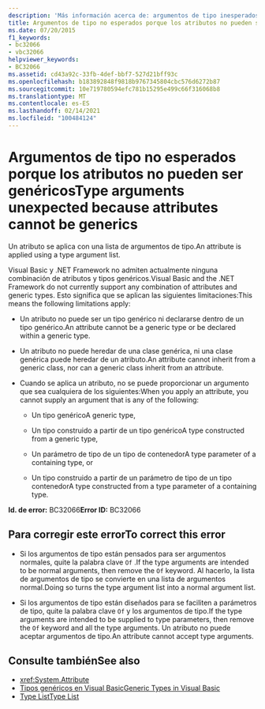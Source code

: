 ```yaml
---
description: 'Más información acerca de: argumentos de tipo inesperados porque los atributos no pueden ser genéricos'
title: Argumentos de tipo no esperados porque los atributos no pueden ser genéricos
ms.date: 07/20/2015
f1_keywords:
- bc32066
- vbc32066
helpviewer_keywords:
- BC32066
ms.assetid: cd43a92c-33fb-4def-bbf7-527d21bff93c
ms.openlocfilehash: b183892848f9818b9767345804cbc576d6272b87
ms.sourcegitcommit: 10e719780594efc781b15295e499c66f316068b8
ms.translationtype: MT
ms.contentlocale: es-ES
ms.lasthandoff: 02/14/2021
ms.locfileid: "100484124"
---
```

# <a name="type-arguments-unexpected-because-attributes-cannot-be-generics"></a><span data-ttu-id="40e0a-103">Argumentos de tipo no esperados porque los atributos no pueden ser genéricos</span><span class="sxs-lookup"><span data-stu-id="40e0a-103">Type arguments unexpected because attributes cannot be generics</span></span>

<span data-ttu-id="40e0a-104">Un atributo se aplica con una lista de argumentos de tipo.</span><span class="sxs-lookup"><span data-stu-id="40e0a-104">An attribute is applied using a type argument list.</span></span>

<span data-ttu-id="40e0a-105">Visual Basic y .NET Framework no admiten actualmente ninguna combinación de atributos y tipos genéricos.</span><span class="sxs-lookup"><span data-stu-id="40e0a-105">Visual Basic and the .NET Framework do not currently support any combination of attributes and generic types.</span></span> <span data-ttu-id="40e0a-106">Esto significa que se aplican las siguientes limitaciones:</span><span class="sxs-lookup"><span data-stu-id="40e0a-106">This means the following limitations apply:</span></span>

- <span data-ttu-id="40e0a-107">Un atributo no puede ser un tipo genérico ni declararse dentro de un tipo genérico.</span><span class="sxs-lookup"><span data-stu-id="40e0a-107">An attribute cannot be a generic type or be declared within a generic type.</span></span>

- <span data-ttu-id="40e0a-108">Un atributo no puede heredar de una clase genérica, ni una clase genérica puede heredar de un atributo.</span><span class="sxs-lookup"><span data-stu-id="40e0a-108">An attribute cannot inherit from a generic class, nor can a generic class inherit from an attribute.</span></span>

- <span data-ttu-id="40e0a-109">Cuando se aplica un atributo, no se puede proporcionar un argumento que sea cualquiera de los siguientes:</span><span class="sxs-lookup"><span data-stu-id="40e0a-109">When you apply an attribute, you cannot supply an argument that is any of the following:</span></span>

  - <span data-ttu-id="40e0a-110">Un tipo genérico</span><span class="sxs-lookup"><span data-stu-id="40e0a-110">A generic type,</span></span>

  - <span data-ttu-id="40e0a-111">Un tipo construido a partir de un tipo genérico</span><span class="sxs-lookup"><span data-stu-id="40e0a-111">A type constructed from a generic type,</span></span>

  - <span data-ttu-id="40e0a-112">Un parámetro de tipo de un tipo de contenedor</span><span class="sxs-lookup"><span data-stu-id="40e0a-112">A type parameter of a containing type, or</span></span>

  - <span data-ttu-id="40e0a-113">Un tipo construido a partir de un parámetro de tipo de un tipo contenedor</span><span class="sxs-lookup"><span data-stu-id="40e0a-113">A type constructed from a type parameter of a containing type.</span></span>

<span data-ttu-id="40e0a-114">**Id. de error:** BC32066</span><span class="sxs-lookup"><span data-stu-id="40e0a-114">**Error ID:** BC32066</span></span>

## <a name="to-correct-this-error"></a><span data-ttu-id="40e0a-115">Para corregir este error</span><span class="sxs-lookup"><span data-stu-id="40e0a-115">To correct this error</span></span>

- <span data-ttu-id="40e0a-116">Si los argumentos de tipo están pensados para ser argumentos normales, quite la palabra clave `Of` .</span><span class="sxs-lookup"><span data-stu-id="40e0a-116">If the type arguments are intended to be normal arguments, then remove the `Of` keyword.</span></span> <span data-ttu-id="40e0a-117">Al hacerlo, la lista de argumentos de tipo se convierte en una lista de argumentos normal.</span><span class="sxs-lookup"><span data-stu-id="40e0a-117">Doing so turns the type argument list into a normal argument list.</span></span>

- <span data-ttu-id="40e0a-118">Si los argumentos de tipo están diseñados para se faciliten a parámetros de tipo, quite la palabra clave `Of` y los argumentos de tipo.</span><span class="sxs-lookup"><span data-stu-id="40e0a-118">If the type arguments are intended to be supplied to type parameters, then remove the `Of` keyword and all the type arguments.</span></span> <span data-ttu-id="40e0a-119">Un atributo no puede aceptar argumentos de tipo.</span><span class="sxs-lookup"><span data-stu-id="40e0a-119">An attribute cannot accept type arguments.</span></span>

## <a name="see-also"></a><span data-ttu-id="40e0a-120">Consulte también</span><span class="sxs-lookup"><span data-stu-id="40e0a-120">See also</span></span>

- <xref:System.Attribute>
- [<span data-ttu-id="40e0a-121">Tipos genéricos en Visual Basic</span><span class="sxs-lookup"><span data-stu-id="40e0a-121">Generic Types in Visual Basic</span></span>](../programming-guide/language-features/data-types/generic-types.md)
- [<span data-ttu-id="40e0a-122">Type List</span><span class="sxs-lookup"><span data-stu-id="40e0a-122">Type List</span></span>](../language-reference/statements/type-list.md)
